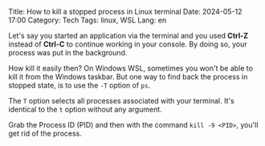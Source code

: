 Title: How to kill a stopped process in Linux terminal
Date: 2024-05-12 17:00
Category: Tech
Tags: linux, WSL
Lang: en

Let's say you started an application via the terminal and you used **Ctrl-Z** instead of **Ctrl-C** to continue working in your console. By doing so, your process was put in the background.

How kill it easily then? On Windows WSL, sometimes you won't be able to kill it from the Windows taskbar. But one way to find back the process in stopped state, is to use the `-T` option of `ps`.

The `T` option selects all processes associated with your terminal. It's identical to the `t`  option without any argument.

Grab the Process ID (PID) and then with the command `kill -9 <PID>`, you'll get rid of the process.
